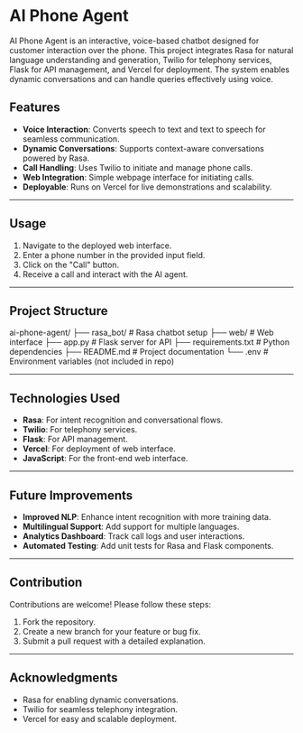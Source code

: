 # AI Phone Agent

AI Phone Agent is an interactive, voice-based chatbot designed for customer interaction over the phone. This project integrates Rasa for natural language understanding and generation, Twilio for telephony services, Flask for API management, and Vercel for deployment. The system enables dynamic conversations and can handle queries effectively using voice.

## Features
- **Voice Interaction**: Converts speech to text and text to speech for seamless communication.
- **Dynamic Conversations**: Supports context-aware conversations powered by Rasa.
- **Call Handling**: Uses Twilio to initiate and manage phone calls.
- **Web Integration**: Simple webpage interface for initiating calls.
- **Deployable**: Runs on Vercel for live demonstrations and scalability.

---
 


## Usage
1. Navigate to the deployed web interface.
2. Enter a phone number in the provided input field.
3. Click on the "Call" button.
4. Receive a call and interact with the AI agent.

---

## Project Structure

ai-phone-agent/
├── rasa_bot/           # Rasa chatbot setup
├── web/                # Web interface
├── app.py              # Flask server for API
├── requirements.txt    # Python dependencies
├── README.md           # Project documentation
└── .env                # Environment variables (not included in repo)


---



## Technologies Used
- **Rasa**: For intent recognition and conversational flows.
- **Twilio**: For telephony services.
- **Flask**: For API management.
- **Vercel**: For deployment of web interface.
- **JavaScript**: For the front-end web interface.

  

---

## Future Improvements
- **Improved NLP**: Enhance intent recognition with more training data.
- **Multilingual Support**: Add support for multiple languages.
- **Analytics Dashboard**: Track call logs and user interactions.
- **Automated Testing**: Add unit tests for Rasa and Flask components.

---

## Contribution
Contributions are welcome! Please follow these steps:
1. Fork the repository.
2. Create a new branch for your feature or bug fix.
3. Submit a pull request with a detailed explanation.


---

## Acknowledgments
- Rasa for enabling dynamic conversations.
- Twilio for seamless telephony integration.
- Vercel for easy and scalable deployment.

